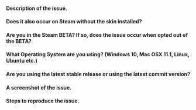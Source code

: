 #### Description of the issue.


#### Does it also occur on Steam without the skin installed?


#### Are you in the Steam BETA? If so, does the issue occur when opted out of the BETA?


#### What Operating System are you using? (Windows 10, Mac OSX 11.1, Linux, Ubuntu etc.)


#### Are you using the latest stable release or using the latest commit version?


#### A screenshot of the issue.


#### Steps to reproduce the issue.

